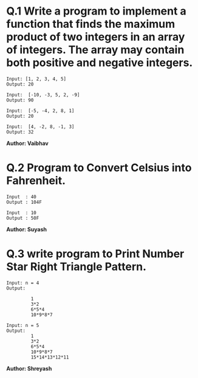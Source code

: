 # Q.1 Write a program to implement a function that finds the maximum product of two integers in an array of integers. The array may contain both positive and negative integers.
```
Input: [1, 2, 3, 4, 5]
Output: 20

Input:  [-10, -3, 5, 2, -9]
Output: 90

Input:  [-5, -4, 2, 8, 1]
Output: 20

Input:  [4, -2, 8, -1, 3]
Output: 32
```
**Author: Vaibhav**

# Q.2 Program to Convert Celsius into Fahrenheit.
```
Input  : 40
Output : 104F

Input  : 10
Output : 50F

```
**Author: Suyash**

# Q.3 write program to Print Number Star Right Triangle Pattern.
```
Input: n = 4
Output:

         1
         3*2
         6*5*4
         10*9*8*7

Input: n = 5
Output:
         1
         3*2
         6*5*4
         10*9*8*7
         15*14*13*12*11
```
**Author: Shreyash**



